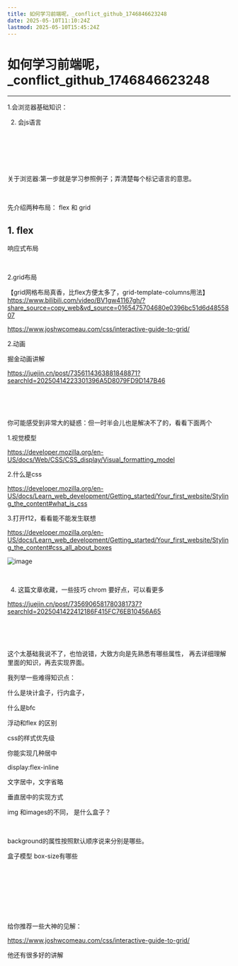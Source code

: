 ```yaml
---
title: 如何学习前端呢，_conflict_github_1746846623248
date: 2025-05-10T11:10:24Z
lastmod: 2025-05-10T15:45:24Z
---
```


# 如何学习前端呢，_conflict_github_1746846623248

---

1.会浏览器基础知识：

2. 会js语言

‍

‍

‍

关于浏览器:第一步就是学习参照例子；弄清楚每个标记语言的意思。

‍

先介绍两种布局： flex 和 grid

## 1. flex

响应式布局

‍

2.grid布局

【grid网格布局真香，比flex方便太多了，grid-template-columns用法】 https://www.bilibili.com/video/BV1gw41167gh/?share_source=copy_web&vd_source=0165475704680e0396bc51d6d4855807

https://www.joshwcomeau.com/css/interactive-guide-to-grid/

2.动画

掘金动画讲解

https://juejin.cn/post/7356114363881848871?searchId=20250414223301396A5D8079FD9D147B46

‍

‍

你可能感受到非常大的疑惑：但一时半会儿也是解决不了的，看看下面两个

1.视觉模型

https://developer.mozilla.org/en-US/docs/Web/CSS/CSS_display/Visual_formatting_model

2.什么是css

https://developer.mozilla.org/en-US/docs/Learn_web_development/Getting_started/Your_first_website/Styling_the_content#what_is_css

3.打开f12，看看能不能发生联想

https://developer.mozilla.org/en-US/docs/Learn_web_development/Getting_started/Your_first_website/Styling_the_content#css_all_about_boxes

![image](assets/image-20250414224353-afyqg45.png)

‍

4. 这篇文章收藏，一些技巧  chrom 要好点，可以看更多

https://juejin.cn/post/7356906581780381737?searchId=2025041422412186F415FC76EB10456A65

‍

‍

这个太基础我说不了，也怕说错，大致方向是先熟悉有哪些属性，  再去详细理解里面的知识，再去实现界面。

我列举一些难得知识点：

什么是块计盒子，行内盒子，

什么是bfc

浮动和flex 的区别

css的样式优先级

你能实现几种居中

display:flex-inline

文字居中，文字省略

垂直居中的实现方式

img 和images的不同， 是什么盒子？

‍

background的属性按照默认顺序说来分别是哪些。

盒子模型 box-size有哪些

‍

‍

‍

‍

给你推荐一些大神的见解：

https://www.joshwcomeau.com/css/interactive-guide-to-grid/

他还有很多好的讲解
